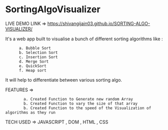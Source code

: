# SortingAlgoVisualizer

LIVE DEMO LINK =>  https://shivangijain03.github.io/SORTING-ALGO-VISUALIZER/

It's a web app built to visualise a bunch of different sorting algorithms like :

          a. Bubble Sort
          b. Selection Sort
          c. Insertion Sort
          d. Merge Sort
          e. QuickSort
          f. Heap sort
 It will help to differentiate between various sorting algo.
 
                                                                                
FEATURES => 

            a. Created Function to Generate new random Array
            b. Created Function to vary the size of that array
            b. Created Function to the speed of the Visualization of algorithms as they run
   
TECH USED => JAVASCRIPT , DOM , HTML , CSS
